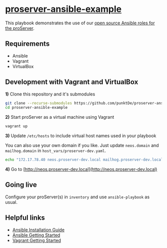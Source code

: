 # [proserver-ansible-example](https://github.com/punktDe/proserver-ansible-example)

This playbook demonstrates the use of our [open source Ansible roles for the proServer](https://github.com/punktDe?q=proserver-ansible).

## Requirements

- Ansible
- Vagrant
- VirtualBox

## Development with Vagrant and VirtualBox

**1)** Clone this repository and it's submodules

```sh
git clone --recurse-submodules https://github.com/punktDe/proserver-ansible-example.git
cd proserver-ansible-example
```

**2)** Start proServer as a virtual machine using Vagrant

```sh
vagrant up
```

**3)** Update `/etc/hosts` to include virtual host names used in your playbook

You can also use your own domain if you like.
Just update `neos.domain` and `mailhog.domain` in `host_vars/proserver-dev.yaml`.

```sh
echo "172.17.78.40 neos.proserver-dev.local mailhog.proserver-dev.local" | sudo tee -a /etc/hosts
```

**4)** Go to [http://neos.proserver-dev.local](http://neos.proserver-dev.local)

## Going live

Configure your proServer(s) in `inventory` and use `ansible-playbook` as usual.

## Helpful links

- [Ansible Installation Guide](https://docs.ansible.com/ansible/latest/installation_guide/intro_installation.html)
- [Ansible Getting Started](https://docs.ansible.com/ansible/latest/user_guide/intro_getting_started.html)
- [Vagrant Getting Started](https://www.vagrantup.com/intro/getting-started/index.html)
